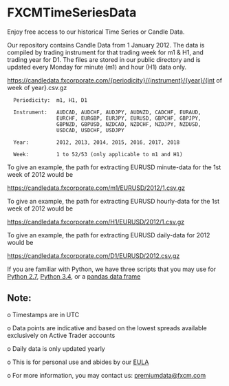 # FXCMTimeSeriesData

Enjoy free access to our historical Time Series or Candle Data.

Our repository contains Candle Data from 1 January 2012. The data is compiled by trading instrument for that trading week for m1 & H1, and trading year for D1. The files are stored in our public directory and is updated every Monday for minute (m1) and hour (H1) data only.

https://candledata.fxcorporate.com/{periodicity}/{instrument}/{year}/{int of week of year}.csv.gz

      Periodicity:  m1, H1, D1

      Instrument:   AUDCAD, AUDCHF, AUDJPY, AUDNZD, CADCHF, EURAUD,
                    EURCHF, EURGBP, EURJPY, EURUSD, GBPCHF, GBPJPY,
                    GBPNZD, GBPUSD, NZDCAD, NZDCHF, NZDJPY, NZDUSD,
                    USDCAD, USDCHF, USDJPY

      Year:         2012, 2013, 2014, 2015, 2016, 2017, 2018

      Week:         1 to 52/53 (only applicable to m1 and H1)

To give an example, the path for extracting EURUSD minute-data for the 1st week of 2012 would be

https://candledata.fxcorporate.com/m1/EURUSD/2012/1.csv.gz

To give an example, the path for extracting EURUSD hourly-data for the 1st week of 2012 would be

https://candledata.fxcorporate.com/H1/EURUSD/2012/1.csv.gz

To give an example, the path for extracting EURUSD daily-data for 2012 would be

https://candledata.fxcorporate.com/D1/EURUSD/2012.csv.gz

If you are familiar with Python, we have three scripts that you may use for [Python 2.7](https://github.com/FXCMAPI/FXCMTimeSeriesData/blob/master/CandleData27.py), [Python 3.4](https://github.com/FXCMAPI/FXCMTimeSeriesData/blob/master/CandleData34.py), or a [pandas data frame](https://github.com/FXCMAPI/FXCMTimeSeriesData/blob/master/CandleData(pandas).py)


## Note:

o	Timestamps are in UTC

o	Data points are indicative and based on the lowest spreads available exclusively on Active Trader accounts

o	Daily data is only updated yearly

o	This is for personal use and abides by our [EULA](https://www.fxcm.com/uk/forms/eula/)

o	For more information, you may contact us: premiumdata@fxcm.com 

